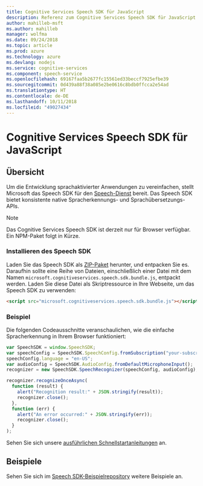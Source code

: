 ```yaml
---
title: Cognitive Services Speech SDK für JavaScript
description: Referenz zum Cognitive Services Speech SDK für JavaScript
author: mahilleb-msft
ms.author: mahilleb
manager: wolfma
ms.date: 09/24/2018
ms.topic: article
ms.prod: azure
ms.technology: azure
ms.devlang: nodejs
ms.service: cognitive-services
ms.component: speech-service
ms.openlocfilehash: 69167faa5b2677fc15561ed33beccf7925efbe39
ms.sourcegitcommit: 0d439a88f38a085e2be0616c8bdb0ffcca2e54ad
ms.translationtype: HT
ms.contentlocale: de-DE
ms.lasthandoff: 10/11/2018
ms.locfileid: "49027434"
---
```

# <a name="cognitive-services-speech-sdk-for-javascript"></a>Cognitive Services Speech SDK für JavaScript

## <a name="overview"></a>Übersicht

Um die Entwicklung sprachaktivierter Anwendungen zu vereinfachen, stellt Microsoft das Speech SDK für den [Speech-Dienst](https://aka.ms/csspeech) bereit.
Das Speech SDK bietet konsistente native Spracherkennungs- und Sprachübersetzungs-APIs.

> [!NOTE]
> Das Cognitive Services Speech SDK ist derzeit nur für Browser verfügbar.
> Ein NPM-Paket folgt in Kürze.

### <a name="install-the-speech-sdk"></a>Installieren des Speech SDK

Laden Sie das Speech SDK als [ZIP-Paket](https://aka.ms/csspeech/jsbrowserpackage) herunter, und entpacken Sie es.
Daraufhin sollte eine Reihe von Dateien, einschließlich einer Datei mit dem Namen `microsoft.cognitiveservices.speech.sdk.bundle.js`, entpackt werden.
Laden Sie diese Datei als Skriptressource in Ihre Webseite, um das Speech SDK zu verwenden:

```html
<script src="microsoft.cognitiveservices.speech.sdk.bundle.js"></script>
```

### <a name="example"></a>Beispiel 

Die folgenden Codeausschnitte veranschaulichen, wie die einfache Spracherkennung in Ihrem Browser funktioniert:

```javascript 
var SpeechSDK = window.SpeechSDK;
var speechConfig = SpeechSDK.SpeechConfig.fromSubscription("your-subscription-key", "your-service-region");
speechConfig.language = "en-US";
var audioConfig = SpeechSDK.AudioConfig.fromDefaultMicrophoneInput();
recognizer = new SpeechSDK.SpeechRecognizer(speechConfig, audioConfig);

recognizer.recognizeOnceAsync(
  function (result) {
    alert("Recognition result:" + JSON.stringify(result));
    recognizer.close();
  },
  function (err) {
    alert("An error occurred:" + JSON.stringify(err));
    recognizer.close();
  }
);
``` 

Sehen Sie sich unsere [ausführlichen Schnellstartanleitungen](/azure/cognitive-services/speech-service/quickstart-js-browser) an.

## <a name="samples"></a>Beispiele

Sehen Sie sich im [Speech SDK-Beispielrepository](https://aka.ms/csspeech/samples) weitere Beispiele an.
